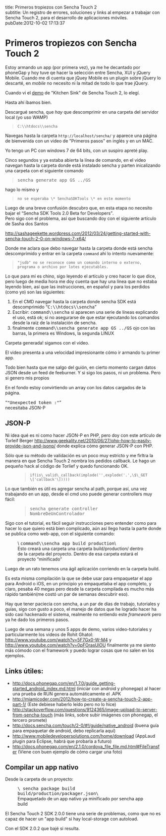 title: Primeros tropiezos con Sencha Touch 2\
subtitle: Un registro de errores, soluciones y links al empezar a trabajar con Sencha Touch 2, para el desarrollo de aplicaciones móviles.\
pubDate:2012-10-02 17:13:37

Primeros tropiezos con Sencha Touch 2
=====================================

Estoy armando un app (por primera vez), ya me he decantado por phoneGap y hoy tuve qe hacer la selección entre Sencha, XUI y jQuery Mobile. Cuando me di cuenta que jQuey Mobile es un plugin sobre jQuery lo descarté, en <i>mobile</i> no necesito ni la mitad de todo lo que trae jQuery.

Cuando vi el <a href="http://dev.sencha.com/deploy/touch/examples/production/kitchensink/">demo</a> de "Kitchen Sink" de Sencha Touch 2, lo elegí.

Hasta ahí íbamos bien.

Descargué sencha, que <em>hay</em> que descomprimir en una carpeta del servidor local (yo uso WAMP)

<blockquote>
<code>C:\\htdocs\\sencha</code>

</blockquote>
Navegas hasta la carpeta <code>http://localhost/sencha/</code> y aparece una página de bienvenida con un video de "Primeros pasos" en inglés y en un MAC.

Yo tengo un PC con windows 7 de 64 bits, con un suspiro apreté play.

Cinco segundos y ya estaba abierta la línea de comando, en el video navegan hasta la carpeta donde está instalado sencha y parten inicalizando una carpeta con el siguiente comando

<blockquote>
<kbd>sencha generate app GS ../GS</kbd>

</blockquote>
hago lo mismo y

<blockquote>
<code>no se esperaba \* SenchaSDKTools \* en este momento </code>

</blockquote>
<aside>
Luego de una breve confusión descubro que, en esta etapa no necesito bajar el <q>Sencha SDK Tools 2.0 Beta for Developers</q>.

</aside>
Pero sigo con el problema, así que buscando doy con el siguiente artículo de Sasha dos Santos

<http://sashageekette.wordpress.com/2012/03/24/getting-started-with-sencha-touch-2-0-on-windows-7-x64/>

Donde me aclara que debo navegar hasta la carpeta donde está sencha descomprimido y entrar en la carpeta <code>command</code> ahí lo intento nuevamente:

<blockquote>
<code>"jsdb" no se reconoce como un comando interno o externo, programa o archivo por lotes ejecutables.</code>

</blockquote>
Lo que para mí es chino, sigo leyendo el artículo y creo hacer lo que dice, pero luego de media hora me doy cuenta que hay una línea que no estaba leyendo bien, así que las instrucciones, en español y para los perdidos (como yo) son las siguientes:

<ol>
<li>
En el CMD navegar hasta la carpeta donde sencha SDK está descomprimido <q><kbd>C:\\htdocs\\sencha</kbd></q>

</li>
<li>
Escribir: <kbd>command\\sencha</kbd> si aparecen una serie de líneas explicando el uso, está ok; si no asegurarse de que estar ejecutando los comandos desde la raíz de la instalación de sencha.

</li>
<li>
finalmente <kbd>command\\sencha generate app GS ../GS</kbd> ojo con las barras, la primera es Windows, la segunda LINUX

</li>
</ol>
Carpeta generada! sigamos con el video.

El video presenta a una velocidad impresionante cómo ir armando tu primer app.

Todo bien hasta que me salgo del guión, en cierto momento cargan datos JSON desde un feed de feeburner. Y si sigo los pasos, ni un problema. Pero si genero mis propios

En el fondo estoy convirtiendo un array con los datos cargados de la página.

<q><samp>"Unexpected token :"</samp></q>\
necesitaba JSON-P

JSON-P
------

Ni idea qué es ni como hacer JSON-P en PHP, pero doy con este artículo de Torleif Berger <http://www.geekality.net/2010/06/27/php-how-to-easily-provide-json-and-jsonp/> donde explica cómo generar JSON-P con PHP.

Sólo que su método de validación es un poco muy estricto y me firltra la manera en que Sencha Touch 2 nombra los pedidos callback. Le hago un pequeño hack al código de Torlief y quedo funcionando OK.

<figure>
<blockquote>
<code>if(is\_valid\_callback(implode('',explode('.',\$\_GET\['callback'\]))))</code>

</blockquote>
</figure>
Lo que también es útil es agregar sencha al path, porque así, una vez trabajando en un app, desde el cmd uno puede generar controllers muy fácil:

<figure>
<blockquote>
<kbd>sencha generate controller NombreDeUnControlador</kbd>

</blockquote>
</figure>
Sigo con el tutorial, es fácil seguir instrucciones pero entender como para hacer lo que quiero está bien complicado, aún así llego hasta la parte donde se publica como web-app, con el siguiente comando:

<figure>
<blocquote>\
<kbd>command\\sencha app build production</kbd>\
</blocquote>

<figcaption>
Esto creará una carpeta una carpeta build/production/ dentro de la carpeta del proyecto. Dentro de esa carpeta estará el proyecto “minificado&rdquo;

</figcaption>
</figure>
Luego de un rato tenemos una ágil aplicación corriendo en la carpeta build.

Es esta misma compilación la que se debe usar para empaquetar el app para Android o iOS, en un principio yo empaquetaba el app completo, y claro, pesaba 40 megas pero desde la carpeta compilada es mucho más rápido también(me costó un par de semanas descubrir eso).

Hay que tener paciecia con sencha, a un par de días de trabajo, tutoriales y guías, sigo con gusto a poco, el manejo de datos que he logrado hacer ha sido casi hackenado el sistema, realmente no entiendo este <i>framework</i> pero ya he dado los primeros pasos.

Luego de una semana y unos 5 apps de demo, varios video-tutoriales y particularmente los videos de Rohit Ghatol: http://www.youtube.com/watch?v=5F7Gx0-W-M4 y http://www.youtube.com/watch?v=0pFOrasUlOU finalmente ya me siento más cómodo con el framework y puedo lograr cosas que no salen en los ejemplos.

Links útiles:
-------------

-   <http://docs.phonegap.com/en/1.7.0/guide_getting-started_android_index.md.html> (iniciar con android y phonegap) al hacer una prueba de RUN genera automáticamente el .APK
-   <http://miamicoder.com/2012/how-to-create-a-sencha-touch-2-app-part-1/> (Este debiese haberlo leído pero no lo hice)
-   <http://stackoverflow.com/questions/9124365/image-upload-to-server-from-sencha-touch> (más links, sobre subir imágenes con phonegap, el tercero promete)
-   <http://docs.sencha.com/touch/2-0/#!/guide/native_android> (buena guía para empaquetar de android, debo replicarla aquí)
-   <http://www.mobiledevelopersolutions.com/home/download> (AppLaud plugin para Eclipse, habrá que probarla a futuro)
-   <http://docs.phonegap.com/en/2.1.0/cordova_file_file.md.html#FileTransfer> (Viene con buen ejemplo de cómo cargar una foto)

Compilar un app nativo
----------------------

Desde la carpeta de un proyecto:

<figure>
<blocquote><kbd>\
sencha package build build/production/packager.json\
</kbd></blocquote>

<figcaption>
Empaquetado de un app nativo ya minificado por sencha app build

</figcaption>
</figure>
El Sencha Touch 2 SDK 2.0.0 tiene una serie de problemas, como que no es capaz de hacer un "app build" si hay local-storage con autoload.

Con el SDK 2.0.2 que bajé si resulta.

